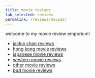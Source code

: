 ```yaml
---
title: movie reviews
tab_selected: reviews
permalink: /reviews/movies/
---
```

welcome to my movie review emporium!

* <a href="/jackie/">jackie chan reviews</a>
* <a href="hk-movies/">hong kong movie reviews</a>
* <a href="jp-movies/">japanese movie reviews</a>
* <a href="western-movies/">western movie reviews</a>
* <a href="other-movies/">other movie reviews</a>
* <a href="bad-movies/">*bad* movie reviews</a>
